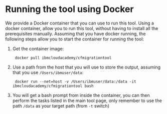 # Running the tool using Docker 

We provide a Docker container that you can use to run this tool.
Using a docker container, allow you to run this tool, without having to install all the prerequisites manually.
Assuming that you have docker running, the following steps allow you to start the container for running the tool:


1. Get the container image:

		docker pull ibmcloudacademy/cfmigrationtool

2. Use a path from the host that you will use to store the output, assuming that you use `/Users/ibmuser/data`:

		docker run --net=host -v /Users/ibmuser/data:/data -it ibmcloudacademy/cfmigrationtool bash

3. You will get a bash prompt from inside the container, you can then perform the tasks listed in the main tool page, only remember to use the path `/data` as your target path (from `-t` switch)



